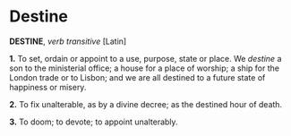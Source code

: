 # Destine

**DESTINE**, _verb transitive_ \[Latin\]

**1.** To set, ordain or appoint to a use, purpose, state or place. We _destine_ a son to the ministerial office; a house for a place of worship; a ship for the London trade or to Lisbon; and we are all destined to a future state of happiness or misery.

**2.** To fix unalterable, as by a divine decree; as the destined hour of death.

**3.** To doom; to devote; to appoint unalterably.